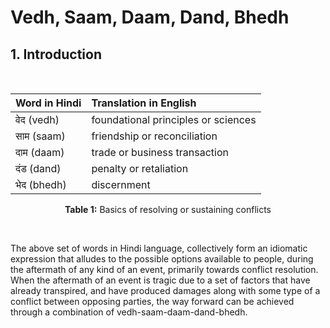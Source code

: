 # Vedh, Saam, Daam, Dand, Bhedh

## 1. Introduction  

<br>
<div align="center"> 

| Word in Hindi | Translation in English |
| :----- | :----- |
| वेद (vedh) | foundational principles or sciences |
| साम (saam) | friendship or reconciliation |
| दाम (daam) | trade or business transaction |
| दंड (dand) | penalty or retaliation |
| भेद (bhedh) | discernment |

<b>Table 1:</b> Basics of resolving or sustaining conflicts

</div>
<br>

The above set of words in Hindi language, collectively form an idiomatic expression that alludes to the possible options available to people, during the aftermath of any kind of an event, primarily towards conflict resolution. When the aftermath of an event is tragic due to a set of factors that have already transpired, and have produced damages along with some type of a conflict between opposing parties, the way forward can be achieved through a combination of vedh-saam-daam-dand-bhedh. 